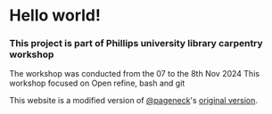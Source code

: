 # Hello world!

### This project is part of Phillips university library carpentry workshop
The workshop was conducted from the 07 to the 8th Nov 2024
This workshop focused on Open refine, bash and git

This website is a modified version of [@pageneck](https://github.com/pageneck)'s [original version](https://github.com/pageneck/git-lesson-project).

